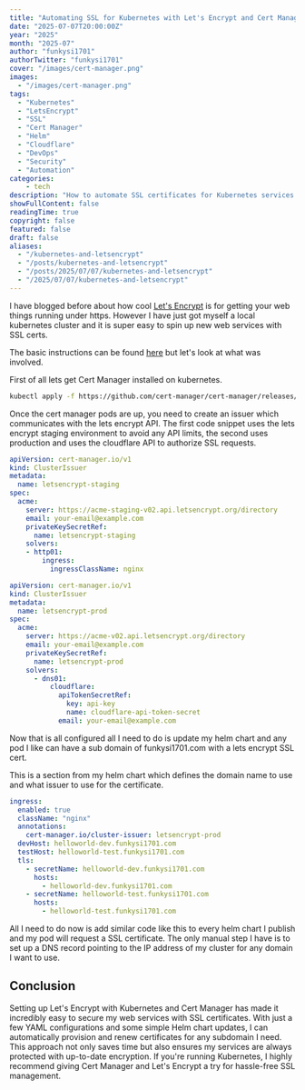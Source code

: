```yaml
---
title: "Automating SSL for Kubernetes with Let's Encrypt and Cert Manager"
date: "2025-07-07T20:00:00Z"
year: "2025"
month: "2025-07"
author: "funkysi1701"
authorTwitter: "funkysi1701"
cover: "/images/cert-manager.png"
images:
  - "/images/cert-manager.png"
tags:
  - "Kubernetes"
  - "LetsEncrypt"
  - "SSL"
  - "Cert Manager"
  - "Helm"
  - "Cloudflare"
  - "DevOps"
  - "Security"
  - "Automation"
categories:
    - tech
description: "How to automate SSL certificates for Kubernetes services using Let's Encrypt, Cert Manager, Helm, and Cloudflare for secure, hassle-free deployments."
showFullContent: false
readingTime: true
copyright: false
featured: false
draft: false
aliases:
  - "/kubernetes-and-letsencrypt"
  - "/posts/kubernetes-and-letsencrypt"
  - "/posts/2025/07/07/kubernetes-and-letsencrypt"
  - "/2025/07/07/kubernetes-and-letsencrypt"
---
```


I have blogged before about how cool [Let's Encrypt](/posts/2018/lets-encrypt-is-awesome/) is for getting your web things running under https. However I have just got myself a local kubernetes cluster and it is super easy to spin up new web services with SSL certs.

The basic instructions can be found [here](https://www.slingacademy.com/article/how-to-set-up-ssl-with-lets-encrypt-in-kubernetes/) but let's look at what was involved.

First of all lets get Cert Manager installed on kubernetes.

```bash
kubectl apply -f https://github.com/cert-manager/cert-manager/releases/download/v1.18.1/cert-manager.yaml
```

Once the cert manager pods are up, you need to create an issuer which communicates with the lets encrypt API. The first code snippet uses the lets encrypt staging environment to avoid any API limits, the second uses production and uses the cloudflare API to authorize SSL requests.

```yaml
apiVersion: cert-manager.io/v1
kind: ClusterIssuer
metadata:
  name: letsencrypt-staging
spec:
  acme:
    server: https://acme-staging-v02.api.letsencrypt.org/directory
    email: your-email@example.com
    privateKeySecretRef:
      name: letsencrypt-staging
    solvers:
    - http01:
        ingress:
          ingressClassName: nginx
```

```yaml
apiVersion: cert-manager.io/v1
kind: ClusterIssuer
metadata:
  name: letsencrypt-prod
spec:
  acme:
    server: https://acme-v02.api.letsencrypt.org/directory
    email: your-email@example.com
    privateKeySecretRef:
      name: letsencrypt-prod
    solvers:
      - dns01:
          cloudflare:
            apiTokenSecretRef:
              key: api-key
              name: cloudflare-api-token-secret
            email: your-email@example.com
```

Now that is all configured all I need to do is update my helm chart and any pod I like can have a sub domain of funkysi1701.com with a lets encrypt SSL cert.

This is a section from my helm chart which defines the domain name to use and what issuer to use for the certificate.

```yaml
ingress:
  enabled: true
  className: "nginx"
  annotations:
    cert-manager.io/cluster-issuer: letsencrypt-prod
  devHost: helloworld-dev.funkysi1701.com
  testHost: helloworld-test.funkysi1701.com
  tls:
    - secretName: helloworld-dev.funkysi1701.com
      hosts:
        - helloworld-dev.funkysi1701.com
    - secretName: helloworld-test.funkysi1701.com
      hosts:
        - helloworld-test.funkysi1701.com
```

All I need to do now is add similar code like this to every helm chart I publish and my pod will request a SSL certificate. The only manual step I have is to set up a DNS record pointing to the IP address of my cluster for any domain I want to use.

## Conclusion

Setting up Let's Encrypt with Kubernetes and Cert Manager has made it incredibly easy to secure my web services with SSL certificates. With just a few YAML configurations and some simple Helm chart updates, I can automatically provision and renew certificates for any subdomain I need. This approach not only saves time but also ensures my services are always protected with up-to-date encryption. If you're running Kubernetes, I highly recommend giving Cert Manager and Let's Encrypt a try for hassle-free SSL management.
